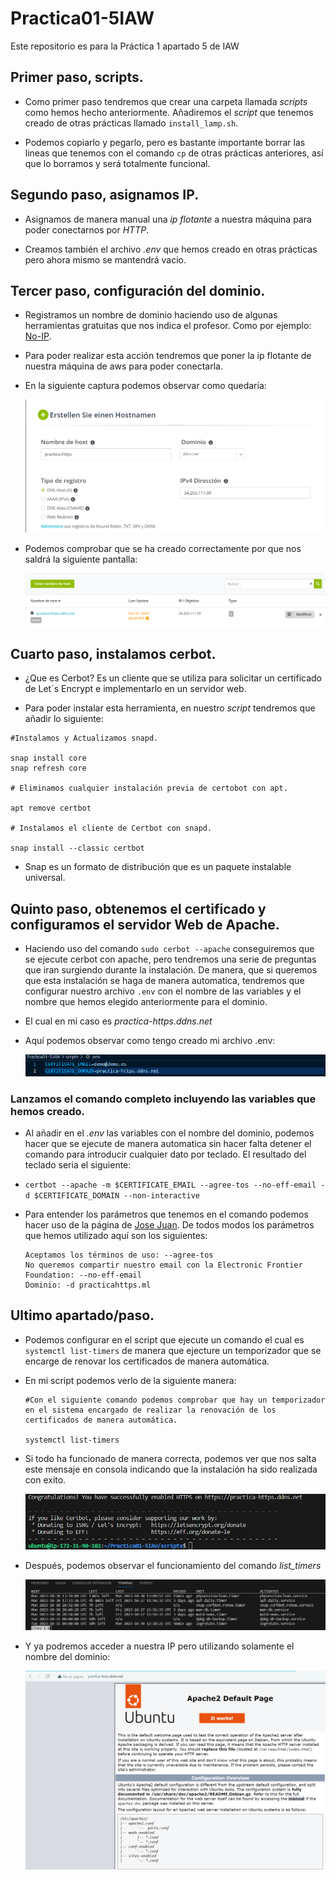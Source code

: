 # Practica01-5IAW
Este repositorio es para la Práctica 1 apartado 5 de IAW

## Primer paso, scripts.
- Como primer paso tendremos que crear una carpeta llamada *_scripts_* como hemos hecho anteriormente. Añadiremos el *_script_* que tenemos creado de otras prácticas llamado `install_lamp.sh`.

- Podemos copiarlo y pegarlo, pero es bastante importante borrar las lineas que tenemos con el comando `cp` de otras prácticas anteriores, así que lo borramos y será totalmente funcional.

## Segundo paso, asignamos IP.

- Asignamos de manera manual una *_ip flotante_* a nuestra máquina para poder conectarnos por *_HTTP_*.

- Creamos también el archivo *_.env_* que hemos creado en otras prácticas pero ahora mismo se mantendrá vacio.

## Tercer paso, configuración del dominio.

- Registramos un nombre de dominio haciendo uso de algunas herramientas gratuitas que nos indica el profesor. Como por ejemplo: [No-IP](https://www.noip.com/es-MX).

- Para poder realizar esta acción tendremos que poner la ip flotante de nuestra máquina de aws para poder conectarla.

- En la siguiente captura podemos observar como quedaría:

    ![](images/cap1.png)


- Podemos comprobar que se ha creado correctamente por que nos saldrá la siguiente pantalla:

    ![](images/cap2.png)


## Cuarto paso, instalamos cerbot.

- ¿Que es Cerbot? Es un cliente que se utiliza para solicitar un certificado de Let´s Encrypt e implementarlo en un servidor web.

- Para poder instalar esta herramienta, en nuestro *_script_* tendremos que añadir lo siguiente:

```
#Instalamos y Actualizamos snapd.

snap install core
snap refresh core

# Eliminamos cualquier instalación previa de certobot con apt.

apt remove certbot

# Instalamos el cliente de Certbot con snapd.

snap install --classic certbot 

```

- Snap es un formato de distribución que es un paquete instalable universal.

## Quinto paso, obtenemos el certificado y configuramos el servidor Web de Apache.

- Haciendo uso del comando `sudo cerbot --apache` conseguiremos que se ejecute cerbot con apache, pero tendremos una serie de preguntas que iran surgiendo durante la instalación. De manera, que si queremos que esta instalación se haga de manera automatica, tendremos que configurar nuestro archivo `.env` con el nombre de las variables y el nombre que hemos elegido anteriormente para el dominio.

- El cual en mi caso es *practica-https.ddns.net*

- Aquí podemos observar como tengo creado mi archivo .env:

    ![](images/cap6.png)

### Lanzamos el comando completo incluyendo las variables que hemos creado.

- Al añadir en el *_.env_* las variables con el nombre del dominio, podemos hacer que se ejecute de manera automatica sin hacer falta detener el comando para introducir cualquier dato por teclado. El resultado del teclado seria el siguiente:

- `certbot --apache -m $CERTIFICATE_EMAIL --agree-tos --no-eff-email -d $CERTIFICATE_DOMAIN --non-interactive`

- Para entender los parámetros que tenemos en el comando podemos hacer uso de la página de [Jose Juan](https://josejuansanchez.org/iaw/practica-https/index.html). De todos modos los parámetros que hemos utilizado aquí son los siguientes:

    ```Dirección de correo: -m demo@demo.es
    Aceptamos los términos de uso: --agree-tos
    No queremos compartir nuestro email con la Electronic Frontier Foundation: --no-eff-email
    Dominio: -d practicahttps.ml
    ```

## Ultimo apartado/paso.

- Podemos configurar en el script que ejecute un comando el cual es `systemctl list-timers` de manera que ejecture un temporizador que se encarge de renovar los certificados de manera automática.

- En mi script podemos verlo de la siguiente manera:

    ```
    #Con el siguiente comando podemos comprobar que hay un temporizador en el sistema encargado de realizar la renovación de los certificados de manera automática.

    systemctl list-timers 
    ```

- Si todo ha funcionado de manera correcta, podemos ver que nos salta este mensaje en consola indicando que la instalación ha sido realizada con exito.

    ![](images/cap4.png)

- Después, podemos observar el funcionamiento del comando *_list_timers_*

    ![](images/cap5.png)

- Y ya podremos acceder a nuestra IP pero utilizando solamente el nombre del dominio:

    ![](images/cap3.png)